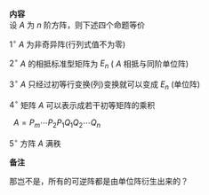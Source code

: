**内容**    
设 $A$ 为 $n$ 阶方阵，则下述四个命题等价    
    
 $1^\circ$   $A$ 为非奇异阵(行列式值不为零)    
    
 $2^\circ$   $A$ 的相抵标准型矩阵为 $E_n$ ( $A$ 相抵与同阶单位阵)    
    
 $3^\circ$   $A$ 只经过初等行变换(列)变换就可以变成 $E_n$ (单位阵)    
    
 $4^\circ$  矩阵 $A$ 可以表示成若干初等矩阵的乘积    
    
 $\enspace A=P_m\cdots P_2P_1Q_1Q_2\cdots Q_n$     
    
 $5^\circ$  方阵 $A$ 满秩    
    
**备注**    
    
那岂不是，所有的可逆阵都是由单位阵衍生出来的？    
